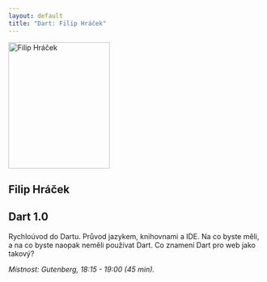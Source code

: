 ```yaml
---
layout: default
title: "Dart: Filip Hráček"
---
```


<section id="speakers" class="row speakers-detail">
  <div class="speaker web span3 nohover">
    <a href="https://plus.google.com/111783114889748547827/posts">
      <img src="/data/imgs/recnici/filip-hracek.jpg" width="200" height="250" alt="Filip Hráček" />
    </a>
    <div class="info">
      <h2>Filip Hráček</h2>
    </div>
  </div>
  <div class="span9 talk-info">
    <h1>Dart 1.0</h1>
    <p>Rychloúvod do Dartu. Průvod jazykem, knihovnami a IDE. Na co byste měli, a na co byste naopak neměli používat Dart. Co znamení Dart pro web jako takový?</p>
    <p><em>Místnost: Gutenberg, 18:15 - 19:00 (45 min).</em></p>
  </div>
</section>